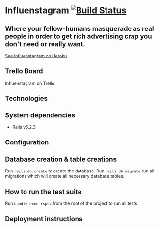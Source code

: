 # Influenstagram [![Build Status](https://travis-ci.org/acodeguy/influenstagram.svg?branch=master)](https://travis-ci.org/acodeguy/influenstagram)
## Where your fellow-humans masquerade as real people in order to get rich advertising crap you don't need or really want.

[See Influenstagram on Heroku](https://influenstagram.herokuapp.com)

## Trello Board
[Influenstagram on Trello](https://trello.com/b/AL9kxPmy/influenstagram)

## Technologies

## System dependencies
* Rails v5.2.3

## Configuration

## Database creation & table creations
Run ```rails db:create``` to create the database.
Run ```rails db:migrate``` run all migrations which will create all necessary database tables.

## How to run the test suite

Run ```bundle exec rspec``` from the root of the project to run all tests

## Deployment instructions
